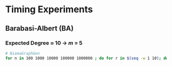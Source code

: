# Timing Experiments
## Barabasi-Albert (BA)
### Expected Degree ≈ 10 → *m* = 5
```bash
# NiemaGraphGen
for n in 100 1000 10000 100000 1000000 ; do for r in $(seq -w 1 10); do /usr/bin/time -v -o n$n/ed10/time.ba.r$r.txt ~/NiemaGraphGen-Paper/tools/ngg_1.0.0/ngg_barabasi_albert $n 5 > /dev/null ; done ; done
```
